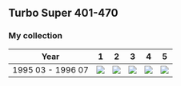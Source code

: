 ## Turbo Super 401-470

### My collection

|       Year        |                                                  1                                                   |                                                  2                                                   |                                                  3                                                   |                                                  4                                                   |                                                  5                                                   |
|:-----------------:|:----------------------------------------------------------------------------------------------------:|:----------------------------------------------------------------------------------------------------:|:----------------------------------------------------------------------------------------------------:|:----------------------------------------------------------------------------------------------------:|:----------------------------------------------------------------------------------------------------:|
| 1995 03 - 1996 07 | [<img src='thumbnails/outer/1995_03_-_1996_07.1.3.png'>](thumbnails/outer/1995_03_-_1996_07.1.3.png) | [<img src='thumbnails/outer/1995_03_-_1996_07.2.5.png'>](thumbnails/outer/1995_03_-_1996_07.2.5.png) | [<img src='thumbnails/outer/1995_03_-_1996_07.3.5.png'>](thumbnails/outer/1995_03_-_1996_07.3.5.png) | [<img src='thumbnails/outer/1995_03_-_1996_07.4.4.png'>](thumbnails/outer/1995_03_-_1996_07.4.4.png) | [<img src='thumbnails/outer/1995_03_-_1996_07.5.4.png'>](thumbnails/outer/1995_03_-_1996_07.5.4.png) |

<span style="display: inline-block;">
	<a href='thumbnails/inner/401.5.png' title=''><img src='thumbnails/inner/401.5.png' alt=''></a>
</span>
<span style="display: inline-block;">
	<a href='thumbnails/inner/402.5.png' title=''><img src='thumbnails/inner/402.5.png' alt=''></a>
</span>
<span style="display: inline-block;">
	<a href='thumbnails/inner/403.5.png' title=''><img src='thumbnails/inner/403.5.png' alt=''></a>
</span>
<span style="display: inline-block;">
	<a href='thumbnails/inner/404.5.png' title=''><img src='thumbnails/inner/404.5.png' alt=''></a>
</span>
<span style="display: inline-block;">
	<a href='thumbnails/inner/405.5.png' title=''><img src='thumbnails/inner/405.5.png' alt=''></a>
</span>
<span style="display: inline-block;">
	<a href='thumbnails/inner/406.5.png' title=''><img src='thumbnails/inner/406.5.png' alt=''></a>
</span>
<span style="display: inline-block;">
	<a href='thumbnails/inner/407.5.png' title=''><img src='thumbnails/inner/407.5.png' alt=''></a>
</span>
<span style="display: inline-block;">
	<a href='thumbnails/inner/408.5.png' title=''><img src='thumbnails/inner/408.5.png' alt=''></a>
</span>
<span style="display: inline-block;">
	<a href='thumbnails/inner/409.5.png' title=''><img src='thumbnails/inner/409.5.png' alt=''></a>
</span>
<span style="display: inline-block;">
	<a href='thumbnails/inner/410.5.png' title=''><img src='thumbnails/inner/410.5.png' alt=''></a>
</span>
<span style="display: inline-block;">
	<a href='thumbnails/inner/411.5.png' title=''><img src='thumbnails/inner/411.5.png' alt=''></a>
</span>
<span style="display: inline-block;">
	<a href='thumbnails/inner/412.5.png' title=''><img src='thumbnails/inner/412.5.png' alt=''></a>
</span>
<span style="display: inline-block;">
	<a href='thumbnails/inner/413.5.png' title=''><img src='thumbnails/inner/413.5.png' alt=''></a>
</span>
<span style="display: inline-block;">
	<a href='thumbnails/inner/414.5.png' title=''><img src='thumbnails/inner/414.5.png' alt=''></a>
</span>
<span style="display: inline-block;">
	<a href='thumbnails/inner/415.5.png' title=''><img src='thumbnails/inner/415.5.png' alt=''></a>
</span>
<span style="display: inline-block;">
	<a href='thumbnails/inner/416.4.png' title=''><img src='thumbnails/inner/416.4.png' alt=''></a>
</span>
<span style="display: inline-block;">
	<a href='thumbnails/inner/417.4.png' title=''><img src='thumbnails/inner/417.4.png' alt=''></a>
</span>
<span style="display: inline-block;">
	<a href='thumbnails/inner/418.5.png' title=''><img src='thumbnails/inner/418.5.png' alt=''></a>
</span>
<span style="display: inline-block;">
	<a href='thumbnails/inner/419.5.png' title=''><img src='thumbnails/inner/419.5.png' alt=''></a>
</span>
<span style="display: inline-block;">
	<a href='thumbnails/inner/420.5.png' title=''><img src='thumbnails/inner/420.5.png' alt=''></a>
</span>
<span style="display: inline-block;">
	<a href='thumbnails/inner/421.5.png' title=''><img src='thumbnails/inner/421.5.png' alt=''></a>
</span>
<span style="display: inline-block;">
	<a href='thumbnails/inner/422.4.png' title=''><img src='thumbnails/inner/422.4.png' alt=''></a>
</span>
<span style="display: inline-block;">
	<a href='thumbnails/inner/423.5.png' title=''><img src='thumbnails/inner/423.5.png' alt=''></a>
</span>
<span style="display: inline-block;">
	<a href='thumbnails/inner/424.4.png' title=''><img src='thumbnails/inner/424.4.png' alt=''></a>
</span>
<span style="display: inline-block;">
	<a href='thumbnails/inner/425.5.png' title=''><img src='thumbnails/inner/425.5.png' alt=''></a>
</span>
<span style="display: inline-block;">
	<a href='thumbnails/inner/426.5.png' title=''><img src='thumbnails/inner/426.5.png' alt=''></a>
</span>
<span style="display: inline-block;">
	<a href='thumbnails/inner/427.5.png' title=''><img src='thumbnails/inner/427.5.png' alt=''></a>
</span>
<span style="display: inline-block;">
	<a href='thumbnails/inner/428.5.png' title=''><img src='thumbnails/inner/428.5.png' alt=''></a>
</span>
<span style="display: inline-block;">
	<a href='thumbnails/inner/429.5.png' title=''><img src='thumbnails/inner/429.5.png' alt=''></a>
</span>
<span style="display: inline-block;">
	<a href='thumbnails/inner/430.5.png' title=''><img src='thumbnails/inner/430.5.png' alt=''></a>
</span>
<span style="display: inline-block;">
	<a href='thumbnails/inner/431.5.png' title=''><img src='thumbnails/inner/431.5.png' alt=''></a>
</span>
<span style="display: inline-block;">
	<a href='thumbnails/inner/432.5.png' title=''><img src='thumbnails/inner/432.5.png' alt=''></a>
</span>
<span style="display: inline-block;">
	<a href='thumbnails/inner/433.4.png' title=''><img src='thumbnails/inner/433.4.png' alt=''></a>
</span>
<span style="display: inline-block;">
	<a href='thumbnails/inner/434.5.png' title=''><img src='thumbnails/inner/434.5.png' alt=''></a>
</span>
<span style="display: inline-block;">
	<a href='thumbnails/inner/435.5.png' title=''><img src='thumbnails/inner/435.5.png' alt=''></a>
</span>
<span style="display: inline-block;">
	<a href='thumbnails/inner/436.5.png' title=''><img src='thumbnails/inner/436.5.png' alt=''></a>
</span>
<span style="display: inline-block;">
	<a href='thumbnails/inner/437.5.png' title=''><img src='thumbnails/inner/437.5.png' alt=''></a>
</span>
<span style="display: inline-block;">
	<a href='thumbnails/inner/438.5.png' title=''><img src='thumbnails/inner/438.5.png' alt=''></a>
</span>
<span style="display: inline-block;">
	<a href='thumbnails/inner/439.5.png' title=''><img src='thumbnails/inner/439.5.png' alt=''></a>
</span>
<span style="display: inline-block;">
	<a href='thumbnails/inner/440.5.png' title=''><img src='thumbnails/inner/440.5.png' alt=''></a>
</span>
<span style="display: inline-block;">
	<a href='thumbnails/inner/441.5.png' title=''><img src='thumbnails/inner/441.5.png' alt=''></a>
</span>
<span style="display: inline-block;">
	<a href='thumbnails/inner/442.5.png' title=''><img src='thumbnails/inner/442.5.png' alt=''></a>
</span>
<span style="display: inline-block;">
	<a href='thumbnails/inner/443.5.png' title=''><img src='thumbnails/inner/443.5.png' alt=''></a>
</span>
<span style="display: inline-block;">
	<a href='thumbnails/inner/444.5.png' title=''><img src='thumbnails/inner/444.5.png' alt=''></a>
</span>
<span style="display: inline-block;">
	<a href='thumbnails/inner/445.5.png' title=''><img src='thumbnails/inner/445.5.png' alt=''></a>
</span>
<span style="display: inline-block;">
	<a href='thumbnails/inner/446.4.png' title=''><img src='thumbnails/inner/446.4.png' alt=''></a>
</span>
<span style="display: inline-block;">
	<a href='thumbnails/inner/447.5.png' title=''><img src='thumbnails/inner/447.5.png' alt=''></a>
</span>
<span style="display: inline-block;">
	<a href='thumbnails/inner/448.5.png' title=''><img src='thumbnails/inner/448.5.png' alt=''></a>
</span>
<span style="display: inline-block;">
	<a href='thumbnails/inner/449.4.png' title=''><img src='thumbnails/inner/449.4.png' alt=''></a>
</span>
<span style="display: inline-block;">
	<a href='thumbnails/inner/450.5.png' title=''><img src='thumbnails/inner/450.5.png' alt=''></a>
</span>
<span style="display: inline-block;">
	<a href='thumbnails/inner/451.5.png' title=''><img src='thumbnails/inner/451.5.png' alt=''></a>
</span>
<span style="display: inline-block;">
	<a href='thumbnails/inner/452.5.png' title=''><img src='thumbnails/inner/452.5.png' alt=''></a>
</span>
<span style="display: inline-block;">
	<a href='thumbnails/inner/453.5.png' title=''><img src='thumbnails/inner/453.5.png' alt=''></a>
</span>
<span style="display: inline-block;">
	<a href='thumbnails/inner/454.5.png' title=''><img src='thumbnails/inner/454.5.png' alt=''></a>
</span>
<span style="display: inline-block;">
	<a href='thumbnails/inner/455.4.png' title=''><img src='thumbnails/inner/455.4.png' alt=''></a>
</span>
<span style="display: inline-block;">
	<a href='thumbnails/inner/456.5.png' title=''><img src='thumbnails/inner/456.5.png' alt=''></a>
</span>
<span style="display: inline-block;">
	<a href='thumbnails/inner/457.5.png' title=''><img src='thumbnails/inner/457.5.png' alt=''></a>
</span>
<span style="display: inline-block;">
	<a href='thumbnails/inner/458.5.png' title=''><img src='thumbnails/inner/458.5.png' alt=''></a>
</span>
<span style="display: inline-block;">
	<a href='thumbnails/inner/459.5.png' title=''><img src='thumbnails/inner/459.5.png' alt=''></a>
</span>
<span style="display: inline-block;">
	<a href='thumbnails/inner/460.4.png' title=''><img src='thumbnails/inner/460.4.png' alt=''></a>
</span>
<span style="display: inline-block;">
	<a href='thumbnails/inner/461.5.png' title=''><img src='thumbnails/inner/461.5.png' alt=''></a>
</span>
<span style="display: inline-block;">
	<a href='thumbnails/inner/462.5.png' title=''><img src='thumbnails/inner/462.5.png' alt=''></a>
</span>
<span style="display: inline-block;">
	<a href='thumbnails/inner/463.5.png' title=''><img src='thumbnails/inner/463.5.png' alt=''></a>
</span>
<span style="display: inline-block;">
	<a href='thumbnails/inner/464.5.png' title=''><img src='thumbnails/inner/464.5.png' alt=''></a>
</span>
<span style="display: inline-block;">
	<a href='thumbnails/inner/465.5.png' title=''><img src='thumbnails/inner/465.5.png' alt=''></a>
</span>
<span style="display: inline-block;">
	<a href='thumbnails/inner/466.4.png' title=''><img src='thumbnails/inner/466.4.png' alt=''></a>
</span>
<span style="display: inline-block;">
	<a href='thumbnails/inner/467.5.png' title=''><img src='thumbnails/inner/467.5.png' alt=''></a>
</span>
<span style="display: inline-block;">
	<a href='thumbnails/inner/468.5.png' title=''><img src='thumbnails/inner/468.5.png' alt=''></a>
</span>
<span style="display: inline-block;">
	<a href='thumbnails/inner/469.5.png' title=''><img src='thumbnails/inner/469.5.png' alt=''></a>
</span>
<span style="display: inline-block;">
	<a href='thumbnails/inner/470.5.png' title=''><img src='thumbnails/inner/470.5.png' alt=''></a>
</span>

